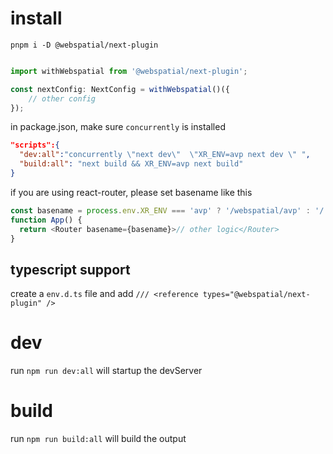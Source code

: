 # install

`pnpm i -D @webspatial/next-plugin`

```js

import withWebspatial from '@webspatial/next-plugin';

const nextConfig: NextConfig = withWebspatial()({
    // other config
});
```

in package.json, make sure `concurrently` is installed

```json
"scripts":{
  "dev:all":"concurrently \"next dev\"  \"XR_ENV=avp next dev \" ",
  "build:all": "next build && XR_ENV=avp next build"
}
```

if you are using react-router, please set basename like this

```js
const basename = process.env.XR_ENV === 'avp' ? '/webspatial/avp' : '/'
function App() {
  return <Router basename={basename}>// other logic</Router>
}
```

## typescript support

create a `env.d.ts` file and add `/// <reference types="@webspatial/next-plugin" />`

# dev

run `npm run dev:all` will startup the devServer

# build

run `npm run build:all` will build the output

